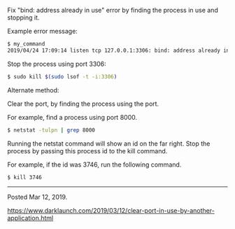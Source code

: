 Fix "bind: address already in use" error by finding the process in use and stopping it.

Example error message:

```bash
$ my_command
2019/04/24 17:09:14 listen tcp 127.0.0.1:3306: bind: address already in use
```

Stop the process using port 3306:

```bash
$ sudo kill $(sudo lsof -t -i:3306)
```

Alternate method:

Clear the port, by finding the process using the port.

For example, find a process using port 8000.

```bash
$ netstat -tulpn | grep 8000
```

Running the netstat command will show an id on the far right. Stop the process by passing this process id to the kill command.

For example, if the id was 3746, run the following command.

```bash
$ kill 3746
```

---

Posted Mar 12, 2019.

https://www.darklaunch.com/2019/03/12/clear-port-in-use-by-another-application.html